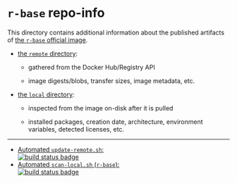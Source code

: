 # `r-base` repo-info

This directory contains additional information about the published artifacts of [the `r-base` official image](https://hub.docker.com/_/r-base/).

-	[the `remote` directory](remote/):

	-	gathered from the Docker Hub/Registry API

	-	image digests/blobs, transfer sizes, image metadata, etc.

-	[the `local` directory](local/):

	-	inspected from the image on-disk after it is pulled

	-	installed packages, creation date, architecture, environment variables, detected licenses, etc.

---

-	[Automated `update-remote.sh`:  
	![build status badge](https://doi-janky.infosiftr.net/job/repo-info/job/remote/badge/icon)](https://doi-janky.infosiftr.net/job/repo-info/job/remote/)
-	[Automated `scan-local.sh` (`r-base`):  
	![build status badge](https://doi-janky.infosiftr.net/job/repo-info/job/local/job/r-base/badge/icon)](https://doi-janky.infosiftr.net/job/repo-info/job/local/job/r-base)
